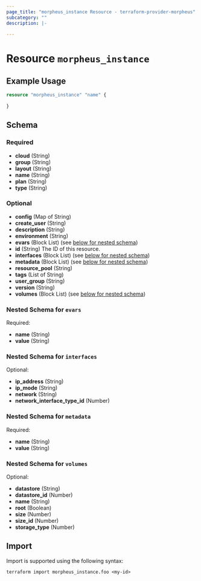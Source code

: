 ```yaml
---
page_title: "morpheus_instance Resource - terraform-provider-morpheus"
subcategory: ""
description: |-
  
---
```


# Resource `morpheus_instance`



## Example Usage

```terraform
resource "morpheus_instance" "name" {
  
}
```

<!-- schema generated by tfplugindocs -->
## Schema

### Required

- **cloud** (String)
- **group** (String)
- **layout** (String)
- **name** (String)
- **plan** (String)
- **type** (String)

### Optional

- **config** (Map of String)
- **create_user** (String)
- **description** (String)
- **environment** (String)
- **evars** (Block List) (see [below for nested schema](#nestedblock--evars))
- **id** (String) The ID of this resource.
- **interfaces** (Block List) (see [below for nested schema](#nestedblock--interfaces))
- **metadata** (Block List) (see [below for nested schema](#nestedblock--metadata))
- **resource_pool** (String)
- **tags** (List of String)
- **user_group** (String)
- **version** (String)
- **volumes** (Block List) (see [below for nested schema](#nestedblock--volumes))

<a id="nestedblock--evars"></a>
### Nested Schema for `evars`

Required:

- **name** (String)
- **value** (String)


<a id="nestedblock--interfaces"></a>
### Nested Schema for `interfaces`

Optional:

- **ip_address** (String)
- **ip_mode** (String)
- **network** (String)
- **network_interface_type_id** (Number)


<a id="nestedblock--metadata"></a>
### Nested Schema for `metadata`

Required:

- **name** (String)
- **value** (String)


<a id="nestedblock--volumes"></a>
### Nested Schema for `volumes`

Optional:

- **datastore** (String)
- **datastore_id** (Number)
- **name** (String)
- **root** (Boolean)
- **size** (Number)
- **size_id** (Number)
- **storage_type** (Number)

## Import

Import is supported using the following syntax:

```shell
terraform import morpheus_instance.foo <my-id>
```
